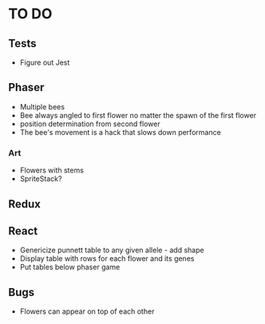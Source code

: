 # TO DO

## Tests

-   Figure out Jest

## Phaser

-   Multiple bees
-   Bee always angled to first flower no matter the spawn of the first flower
-   position determination from second flower
-   The bee's movement is a hack that slows down performance

### Art

-   Flowers with stems
-   SpriteStack?

## Redux

## React

-   Genericize punnett table to any given allele - add shape
-   Display table with rows for each flower and its genes
-   Put tables below phaser game

## Bugs

-   Flowers can appear on top of each other
